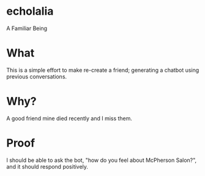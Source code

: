 # echolalia
A Familiar Being

# What
This is a simple effort to make re-create a friend; generating a chatbot using previous conversations.

# Why?
A good friend mine died recently and I miss them.

# Proof
I should be able to ask the bot,  "how do you feel about McPherson Salon?",  and it should respond positively.
